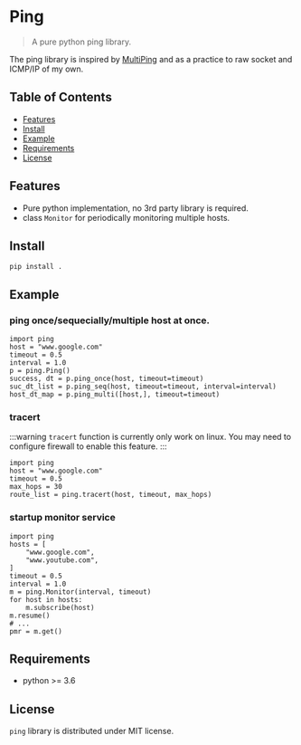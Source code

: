 # Ping

>  A pure python ping library.

The ping library is inspired by [MultiPing](https://github.com/romana/multi-ping) and as a practice to raw socket and ICMP/IP of my own.

## Table of Contents
- [Features](#Features)
- [Install](#Install)
- [Example](#Example)
- [Requirements](#Requirements)
- [License](#License)

## Features
- Pure python implementation, no 3rd party library is required.
- class `Monitor` for periodically monitoring multiple hosts.

## Install
```=
pip install .
```

## Example
### ping once/sequecially/multiple host at once.
```=
import ping
host = "www.google.com"
timeout = 0.5
interval = 1.0
p = ping.Ping()
success, dt = p.ping_once(host, timeout=timeout)
suc_dt_list = p.ping_seq(host, timeout=timeout, interval=interval)
host_dt_map = p.ping_multi([host,], timeout=timeout)
```

### tracert
:::warning
`tracert` function is currently only work on linux.
You may need to configure firewall to enable this feature.
:::
```=
import ping
host = "www.google.com"
timeout = 0.5
max_hops = 30
route_list = ping.tracert(host, timeout, max_hops)
```

### startup monitor service
```=
import ping
hosts = [
    "www.google.com",
    "www.youtube.com",
]
timeout = 0.5
interval = 1.0
m = ping.Monitor(interval, timeout)
for host in hosts:
    m.subscribe(host)
m.resume()
# ...
pmr = m.get()
```

## Requirements
- python >= 3.6

## License
`ping` library is distributed under MIT license.
